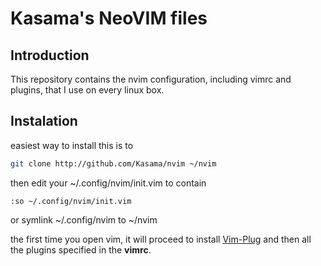 Kasama's NeoVIM files
==================

Introduction
------------

This repository contains the nvim configuration, including vimrc and plugins, that I use on every linux box.

Instalation
-----------

easiest way to install this is to
```bash
git clone http://github.com/Kasama/nvim ~/nvim
```
then edit your ~/.config/nvim/init.vim to contain
```vimscript
:so ~/.config/nvim/init.vim
```
or symlink ~/.config/nvim to ~/nvim

the first time you open vim, it will proceed to install [Vim-Plug](https://github.com/junegunn/vim-plug) and then all the plugins specified in the **vimrc**.
